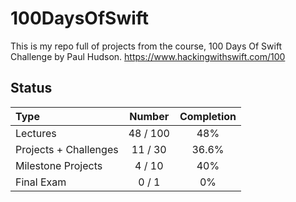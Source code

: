 # 100DaysOfSwift

This is my repo full of projects from the course, 100 Days Of Swift Challenge by Paul Hudson.
https://www.hackingwithswift.com/100

## Status

Type               | Number  | Completion
:---               |  :---:  |   :---:
Lectures           |  48 / 100 | 48%
Projects + Challenges |  11 / 30 | 36.6%
Milestone Projects |  4 / 10 | 40%
Final Exam         |  0 / 1  | 0%

